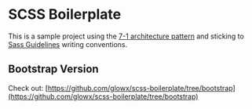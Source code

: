 # SCSS Boilerplate

This is a sample project using the [7-1 architecture pattern](https://sass-guidelin.es/#architecture) and sticking to [Sass Guidelines](https://sass-guidelin.es) writing conventions.

## Bootstrap Version

Check out: [https://github.com/glowx/scss-boilerplate/tree/bootstrap](https://github.com/glowx/scss-boilerplate/tree/bootstrap)
